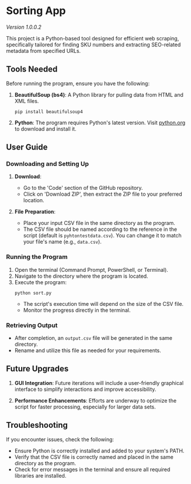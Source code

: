 # Sorting App

*Version 1.0.0.2*

This project is a Python-based tool designed for efficient web scraping, specifically tailored for finding SKU numbers and extracting SEO-related metadata from specified URLs.

## Tools Needed

Before running the program, ensure you have the following:

1. **BeautifulSoup (bs4)**: A Python library for pulling data from HTML and XML files.
    ```
    pip install beautifulsoup4
    ```
2. **Python**: The program requires Python's latest version. Visit [python.org](https://www.python.org/downloads/) to download and install it.

## User Guide

### Downloading and Setting Up

1. **Download**:
    - Go to the 'Code' section of the GitHub repository.
    - Click on 'Download ZIP', then extract the ZIP file to your preferred location.

2. **File Preparation**:
    - Place your input CSV file in the same directory as the program.
    - The CSV file should be named according to the reference in the script (default is `pyhtontestdata.csv`). You can change it to match your file's name (e.g., `data.csv`).

### Running the Program

1. Open the terminal (Command Prompt, PowerShell, or Terminal).
2. Navigate to the directory where the program is located.
3. Execute the program:
    ```
    python sort.py
    ```
    - The script's execution time will depend on the size of the CSV file.
    - Monitor the progress directly in the terminal.

### Retrieving Output

- After completion, an `output.csv` file will be generated in the same directory.
- Rename and utilize this file as needed for your requirements.

## Future Upgrades

1. **GUI Integration**: Future iterations will include a user-friendly graphical interface to simplify interactions and improve accessibility.

2. **Performance Enhancements**: Efforts are underway to optimize the script for faster processing, especially for larger data sets.

## Troubleshooting

If you encounter issues, check the following:

- Ensure Python is correctly installed and added to your system's PATH.
- Verify that the CSV file is correctly named and placed in the same directory as the program.
- Check for error messages in the terminal and ensure all required libraries are installed.
